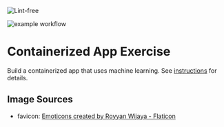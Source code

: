 ![Lint-free](https://github.com/nyu-software-engineering/containerized-app-exercise/actions/workflows/lint.yml/badge.svg)

![example workflow](https://github.com/software-students-spring2024/4-containerized-app-exercise-team-fizzbuzz-2/actions/workflows/main.yml/badge.svg)


# Containerized App Exercise

Build a containerized app that uses machine learning. See [instructions](./instructions.md) for details.

## Image Sources

- favicon: [Emoticons created by Royyan Wijaya - Flaticon](https://www.flaticon.com/free-icons/emot)
